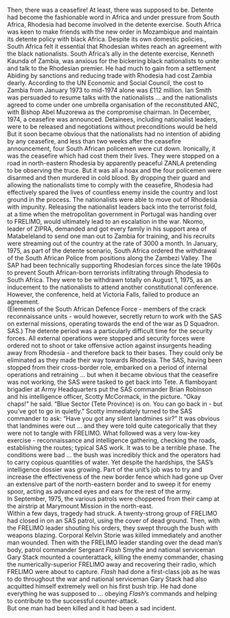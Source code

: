 Then, there was a ceasefire! At least, there was supposed to be. Detente had become the fashionable word in Africa and under pressure from South Africa, Rhodesia had become involved in the detente exercise.
South Africa was keen to make friends with the new order in Mozambique and maintain its detente policy with black Africa. Despite its own domestic policies., South Africa felt it essential that Rhodesian whites reach an agreement with the black nationalists.
South Africa’s ally in the detente exercise, Kenneth Kaunda of Zambia, was anxious for the bickering black nationalists to unite and talk to the Rhodesian premier. He had much to gain from a settlement Abiding by sanctions and reducing trade with Rhodesia had cost Zambia dearly. According to the UN Economic and Social Council, the cost to Zambia from January 1973 to mid-1974 alone was £112 million.
Ian Smith was persuaded to resume talks with the nationalists ... and the nationalists agreed to come under one umbrella organisation of the reconstituted ANC, with Bishop Abel Muzorewa as the compromise chairman.
In December, 1974, a ceasefire was announced. Detainees, including nationalist leaders, were to be released and negotiations without preconditions would be held
But it soon became obvious that the nationalists had no intention of abiding by any ceasefire, and less than two weeks after the ceasefire announcement, four South African policemen were cut down.
Ironically, it was the ceasefire which had cost them their lives. They were stopped on a road in north-eastern Rhodesia by apparently peaceful ZANLA pretending to be observing the truce. But it was all a hoax and the four policemen were disarmed and then murdered in cold blood.
By dropping their guard and allowing the nationalists time to comply with the ceasefire, Rhodesia had effectively spared the lives of countless enemy inside the country and lost ground in the process. The nationalists were able to move out of Rhodesia with impunity.
Releasing the nationalist leaders back into the terrorist fold, at a time when the metropolitan government in Portugal was handing over to FRELIMO, would ultimately lead to an escalation in the war. Nkomo, leader of ZIPRA, demanded and got every family in his support area of Matabeleland to send one man out to Zambia for training, and his recruits were streaming out of the country at the rate of 3000 a month.
In January, 1975, as part of the detente scenario, South Africa ordered the withdrawal of the South African Police from positions along the Zambezi Valley. The SAP had been technically supporting Rhodesian forces since the late 1960s to prevent South African-born terrorists infiltrating through Rhodesia to South Africa.
They were to be withdrawn totally on August 1, 1975, as an inducement to the nationalists to attend another constitutional conference. However, the conference, held at Victoria Falls, failed to produce an agreement.  
(Elements of the South African Defence Force - members of the crack reconnaissance units - would however, secretly return to work with the SAS on external missions, operating towards the end of the war as D Squadron. SAS.)
The detente period was a particularly difficult time for the security forces. All external operations were stopped and security forces were ordered not to shoot or take offensive action against insurgents heading away from Rhodesia - and therefore back to their bases. They could only be eliminated as they made their way towards Rhodesia.
The SAS, having been stopped from their cross-border role, embarked on a period of internal operations and retraining … but when it became obvious that the ceasefire was not working, the SAS were tasked to get back into Tete.
A flamboyant brigadier at Army Headquarters put the SAS commander Brian Robinson and his intelligence officer, Scotty McCormack, in the picture.
“Okay chaps!” he said. “Blue Sector (Tete Province) is on. You can go back in - but you’ve got to go in quietly.”
Scotty immediately turned to the SAS commander to ask: “Have you got any silent landmines sir?”
It was obvious that landmines were out ... and they were told quite categorically that they were not to tangle with FRELIMO.
What followed was a very low-key exercise - reconnaissance and intelligence gathering, checking the roads, establishing the routes; typical SAS work.
It was to be a terrible phase. The conditions were bad ... the bush was incredibly thick and the operators had to carry copious quantities of water. Yet despite the hardships, the SAS’s intelligence dossier was growing.
Part of the unit’s job was to try and increase the effectiveness of the new border fence which had gone up Over an extensive part of the north-eastern border and to sweep it for enemy spoor, acting as advanced eyes and ears for the rest of the army.  
In September, 1975, the various patrols were choppered from their camp at the airstrip at Marymount Mission in the north-east.  
Within a few days, tragedy had struck. A twenty-strong group of FRELIMO had closed in on an SAS patrol, using the cover of dead ground. Then, with the FRELIMO leader shouting his orders, they swept through the bush with weapons blazing.
Corporal Kelvin Storie was killed immediately and another man wounded. Then with the FRELIMO leader standing over the dead man’s body, patrol commander Sergeant _Flash_ Smythe and national serviceman Gary Stack mounted a counterattack, killing the enemy commander, chasing the numerically-superior FRELlMO away and recovering their radio, which FRELIMO were about to capture.
_Flash_ had done a first-class job as he was to do throughout the war and national serviceman Gary Stack had also acquitted himself extremely well on his first bush trip. He had done everything he was supposed to ... obeying _Flash’s_ commands and helping to contribute to the successful counter-attack.  
But one man had been killed and it had been a sad incident.
